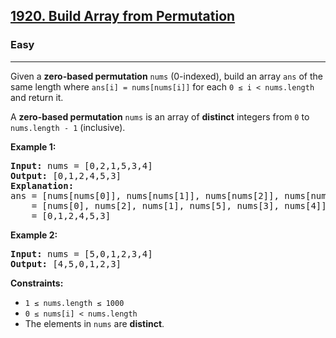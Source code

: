 ### <h2><a href="https://leetcode.com/problems/build-array-from-permutation/">1920. Build Array from Permutation</a></h2>  
<h3>Easy</h3>  
<hr>  
<div>  
<p>Given a <strong>zero-based permutation</strong> <code>nums</code> (0-indexed), build an array <code>ans</code> of the same length where <code>ans[i] = nums[nums[i]]</code> for each <code>0 &le; i &lt; nums.length</code> and return it.</p>

<p>A <strong>zero-based permutation</strong> <code>nums</code> is an array of <strong>distinct</strong> integers from <code>0</code> to <code>nums.length - 1</code> (inclusive).</p>

<p><strong>Example 1:</strong></p>
<pre>
<strong>Input:</strong> nums = [0,2,1,5,3,4]
<strong>Output:</strong> [0,1,2,4,5,3]
<strong>Explanation:</strong> 
ans = [nums[nums[0]], nums[nums[1]], nums[nums[2]], nums[nums[3]], nums[nums[4]], nums[nums[5]]]  
    = [nums[0], nums[2], nums[1], nums[5], nums[3], nums[4]]  
    = [0,1,2,4,5,3]
</pre>

<p><strong>Example 2:</strong></p>
<pre>
<strong>Input:</strong> nums = [5,0,1,2,3,4]
<strong>Output:</strong> [4,5,0,1,2,3]
</pre>

<p><strong>Constraints:</strong></p>
<ul>
  <li><code>1 &le; nums.length &le; 1000</code></li>
  <li><code>0 &le; nums[i] &lt; nums.length</code></li>
  <li>The elements in <code>nums</code> are <strong>distinct</strong>.</li>
</ul>
</div>
